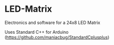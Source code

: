 # LED-Matrix
Electronics and software for a 24x8 LED Matrix

Uses Standard C++ for Arduino (https://github.com/maniacbug/StandardCplusplus)